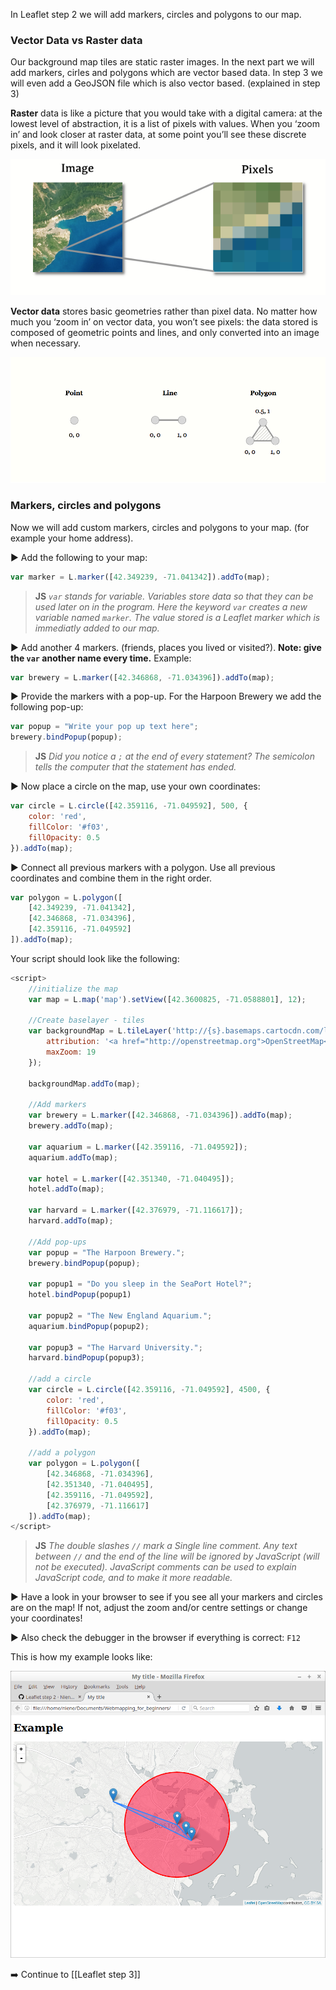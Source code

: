 In Leaflet step 2 we will add markers, circles and polygons to our map.

### Vector Data vs Raster data
Our background map tiles are static raster images. In the next part we will add markers, cirles and polygons which are vector based data. In step 3 we will even add a GeoJSON file which is also vector based. (explained in step 3)

**Raster** data is like a picture that you would take with a digital camera: at the lowest level of abstraction, it is a list of pixels with values. When you ‘zoom in’ and look closer at raster data, at some point you’ll see these discrete pixels, and it will look pixelated.

![raster](img/raster_data.png)

**Vector data** stores basic geometries rather than pixel data. No matter how much you ‘zoom in’ on vector data, you won’t see pixels: the data stored is composed of geometric points and lines, and only converted into an image when necessary.

![vector](img/vector_data.png)

### Markers, circles and polygons
Now we will add custom markers, circles and polygons to your map. (for example your home address). 

:arrow_forward: Add the following to your map:

``` js
var marker = L.marker([42.349239, -71.041342]).addTo(map);
```
> **JS** *`var` stands for variable. Variables store data so that they can be used later on in the program.
> Here the keyword `var` creates a new variable named `marker`. The value stored is a Leaflet marker which is immediatly added to our map.*

:arrow_forward: Add another 4 markers. (friends, places you lived or visited?). **Note: give the `var` another name every time.** Example:

``` js
var brewery = L.marker([42.346868, -71.034396]).addTo(map);
```

:arrow_forward: Provide the markers with a pop-up. For the Harpoon Brewery we add the following pop-up:

``` js
var popup = "Write your pop up text here";
brewery.bindPopup(popup); 
``` 

> **JS** *Did you notice a `;` at the end of every statement? The semicolon tells the computer that the statement has ended.*

:arrow_forward: Now place a circle on the map, use your own coordinates:

``` js
var circle = L.circle([42.359116, -71.049592], 500, {
	color: 'red',
	fillColor: '#f03',
	fillOpacity: 0.5
}).addTo(map);
``` 

:arrow_forward: Connect all previous markers with a polygon. Use all previous coordinates and combine them in the right order.

``` js
var polygon = L.polygon([
	[42.349239, -71.041342],
	[42.346868, -71.034396],
	[42.359116, -71.049592]
]).addTo(map);
```
Your script should look like the following:

``` js
<script>
	//initialize the map
	var map = L.map('map').setView([42.3600825, -71.0588801], 12);
	
	//Create baselayer - tiles
	var backgroundMap = L.tileLayer('http://{s}.basemaps.cartocdn.com/light_all/{z}/{x}/{y}.png', {
		attribution: '<a href="http://openstreetmap.org">OpenStreetMap</a>contributors, <a href="http://creativecommons.org/licenses/by-sa/2.0/">CC-BY-SA</a>',
		maxZoom: 19
	});
	
	backgroundMap.addTo(map);
	
	//Add markers
	var brewery = L.marker([42.346868, -71.034396]).addTo(map);
	brewery.addTo(map);
	
	var aquarium = L.marker([42.359116, -71.049592]);
	aquarium.addTo(map);
	
	var hotel = L.marker([42.351340, -71.040495]);
	hotel.addTo(map);
	
	var harvard = L.marker([42.376979, -71.116617]);
	harvard.addTo(map);
	
	//Add pop-ups
	var popup = "The Harpoon Brewery.";
	brewery.bindPopup(popup);
	
	var popup1 = "Do you sleep in the SeaPort Hotel?";
	hotel.bindPopup(popup1)
	
	var popup2 = "The New England Aquarium.";
	aquarium.bindPopup(popup2);
	
	var popup3 = "The Harvard University.";
	harvard.bindPopup(popup3);
	
	//add a circle
	var circle = L.circle([42.359116, -71.049592], 4500, {
		color: 'red',
		fillColor: '#f03',
		fillOpacity: 0.5
	}).addTo(map);  
	
	//add a polygon   
	var polygon = L.polygon([
		[42.346868, -71.034396],
		[42.351340, -71.040495],
		[42.359116, -71.049592],
		[42.376979, -71.116617]
	]).addTo(map);
</script>
```

> **JS** *The double slashes `//` mark a Single line comment. Any text between `//` and the end of the line will be ignored by JavaScript (will not be executed). JavaScript comments can be used to explain JavaScript code, and to make it more readable.*

:arrow_forward: Have a look in your browser to see if you see all your markers and circles are on the map! If not, adjust the zoom and/or centre settings or change your coordinates! 

:arrow_forward: Also check the debugger in the browser if everything is correct: `F12`

This is how my example looks like:

![img](img/leaflet_step2.png)



:arrow_right: Continue to [[Leaflet step 3]]